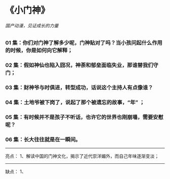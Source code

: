 # 《小门神》

###### 国产动漫，见证成长的力量


### 01 集：你们对门神了解多少呢，门神贴对了吗？当小孩问起什么作用的时候，你是如何向它解释；
### 02 集：假如神仙也陷入囧况，神荼和郁垒面临失业，那谁替我们守门；
### 03 集：财神爷与时俱进，转型成功，话说这个主持人有点像谁？
### 04 集：土地爷被下岗了，说起了那个被遗忘的故事，“年” ；
### 05 集：有时候并不是孩子不听话，也许它的世界也刚崩塌，需要安慰呢？
### 06 集：长大往往就是在一瞬间。

---

亮点：
1、解读中国的门神文化，揭示了近代崇洋媚外，而自己年味逐渐变淡；

---

缺点：
1、

